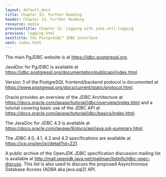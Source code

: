 ```yaml
---
layout: default_docs
title: Chapter 13. Further Reading
header: Chapter 13. Further Reading
resource: media
previoustitle: Chapter 12. Logging with java.util.logging
previous: logging.html
nexttitle: The PostgreSQL™ JDBC Interface
next: index.html
---
```


The main PgJDBC website is at https://jdbc.postgresql.org.

JavaDoc for PgJDBC is available at https://jdbc.postgresql.org/documentation/publicapi/index.html.

Version 3 of the PostgreSQL frontend/backend protocol is documented at https://www.postgresql.org/docs/current/static/protocol.html.

Oracle provides an overview of the JDBC Architecture at https://docs.oracle.com/javase/tutorial/jdbc/overview/index.html
and a tutorial covering basic use of the JDBC API at https://docs.oracle.com/javase/tutorial/jdbc/basics/index.html.

The JavaDoc for JDBC 4.3 is available at https://docs.oracle.com/javase/9/docs/api/java.sql-summary.html.

The JDBC 4.0, 4.1, 4.2 and 4.3 specifications are available at https://jcp.org/en/jsr/detail?id=221.

A public archive of the OpenJDK JDBC specification discussion mailing list is available at http://mail.openjdk.java.net/mailman/listinfo/jdbc-spec-discuss. This list is also used to discuss the proposed Asynchronous Database Access (ADBA aka java.sql2) API.
